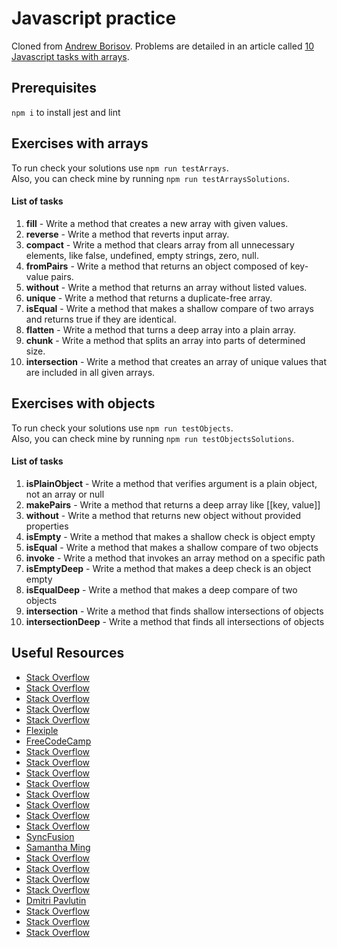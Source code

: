 # Javascript practice

Cloned from [Andrew Borisov](https://github.com/andrewborisov/javascript-practice).  Problems are detailed in an article called
[10 Javascript tasks with arrays](https://the-evening-code.com/posts/ten-javascript-exercises-with-arrays).

## Prerequisites

`npm i` to install jest and lint

## Exercises with arrays

To run check your solutions use `npm run testArrays`. <br>
Also, you can check mine by running `npm run testArraysSolutions`.

#### List of tasks
1. <b>fill</b> - Write a method that creates a new array with given values.
2. <b>reverse</b> - Write a method that reverts input array.
3. <b>compact</b> - Write a method that clears array from all unnecessary elements, like false, undefined, empty strings, zero, null.
4. <b>fromPairs</b> - Write a method that returns an object composed of key-value pairs.
5. <b>without</b> - Write a method that returns an array without listed values.
6. <b>unique</b> - Write a method that returns a duplicate-free array.
7. <b>isEqual</b> - Write a method that makes a shallow compare of two arrays and returns true if they are identical.
8. <b>flatten</b> - Write a method that turns a deep array into a plain array.
9. <b>chunk</b> - Write a method that splits an array into parts of determined size.
10. <b>intersection</b> - Write a method that creates an array of unique values that are included in all given arrays.

## Exercises with objects

To run check your solutions use `npm run testObjects`. <br>
Also, you can check mine by running `npm run testObjectsSolutions`.

#### List of tasks
1. <b>isPlainObject</b> - Write a method that verifies argument is a plain object, not an array or null
2. <b>makePairs</b> - Write a method that returns a deep array like [[key, value]]
3. <b>without</b> - Write a method that returns new object without provided properties
4. <b>isEmpty</b> - Write a method that makes a shallow check is object empty
5. <b>isEqual</b> - Write a method that makes a shallow compare of two objects
6. <b>invoke</b> - Write a method that invokes an array method on a specific path
7. <b>isEmptyDeep</b> - Write a method that makes a deep check is an object empty
8. <b>isEqualDeep</b> - Write a method that makes a deep compare of two objects
9. <b>intersection</b> - Write a method that finds shallow intersections of objects
10. <b>intersectionDeep</b> - Write a method that finds all intersections of objects

## Useful Resources

- [Stack Overflow](https://www.educative.io/answers/how-to-quickly-filter-out-all-falsy-values-from-an-array-in-js)
- [Stack Overflow](https://stackoverflow.com/questions/4215737/convert-array-to-object)
- [Stack Overflow](https://stackoverflow.com/questions/33686942/javascript-filter-callback-that-uses-arguments)
- [Stack Overflow](https://stackoverflow.com/questions/33274362/javascript-remove-multiple-values-from-array-using-filter-and-loop?lq=1)
- [Stack Overflow](https://stackoverflow.com/questions/33686942/javascript-filter-callback-that-uses-arguments)
- [Flexiple](https://flexiple.com/javascript/flatten-array-javascript/)
- [FreeCodeCamp](https://www.freecodecamp.org/news/flatten-array-recursion/)
- [Stack Overflow](https://stackoverflow.com/questions/68747765/what-is-a-proper-way-to-check-if-an-array-is-in-a-nested-array-javascript)
- [Stack Overflow](https://stackoverflow.com/questions/27303369/flatten-array-of-multiple-nested-arrays-without-recursion-javascript)
- [Stack Overflow](https://stackoverflow.com/questions/12433604/how-can-i-find-matching-values-in-two-arrays)
- [Stack Overflow](https://stackoverflow.com/questions/10865025/merge-flatten-an-array-of-arrays)
- [Stack Overflow](https://stackoverflow.com/questions/65787971/ways-to-determine-if-something-is-a-plain-object-in-javascript)
- [Stack Overflow](https://stackoverflow.com/questions/6003884/how-do-i-check-for-null-values-in-javascript)
- [Stack Overflow](https://stackoverflow.com/questions/22266826/how-can-i-do-a-shallow-comparison-of-the-properties-of-two-objects-with-javascri)
- [Stack Overflow](https://stackoverflow.com/questions/359788/how-to-execute-a-javascript-function-when-i-have-its-name-as-a-string)
- [SyncFusion](https://www.syncfusion.com/blogs/post/5-different-ways-to-deep-compare-javascript-objects.aspx)
- [Samantha Ming](https://www.samanthaming.com/tidbits/94-how-to-check-if-object-is-empty/)
- [Stack Overflow](https://stackoverflow.com/questions/54643055/how-to-check-if-object-is-empty-in-javascript-for-all-levels-in-object)
- [Stack Overflow](https://stackoverflow.com/questions/34392741/best-way-to-get-intersection-of-keys-of-two-objects)
- [Stack Overflow](https://stackoverflow.com/questions/64747220/javascript-comparing-if-two-objects-share-one-same-key-value-pair)
- [Stack Overflow](https://stackoverflow.com/questions/34899684/searching-for-matching-property-and-value-pairs-in-an-array-of-objects)
- [Dmitri Pavlutin](https://dmitripavlutin.com/how-to-compare-objects-in-javascript/)
- [Stack Overflow](https://stackoverflow.com/questions/68072892/check-if-javascript-object-has-nested-key-value-pairs)
- [Stack Overflow](https://stackoverflow.com/questions/47062922/how-to-get-all-keys-with-values-from-nested-objects)
- [Stack Overflow](https://stackoverflow.com/questions/56661694/get-all-the-keys-of-objects-within-another-object-with-property-value-that-match/56661906)